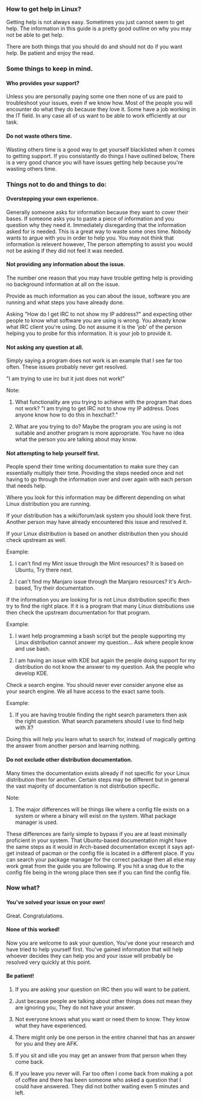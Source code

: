 ### How to get help in Linux?

Getting help is not always easy. Sometimes you just cannot seem to get help. The information in this guide is a pretty good outline on why you may not be able to get help.

There are both things that you should do and should not do if you want help. Be patient and enjoy the read.

### Some things to keep in mind.

#### Who provides your support?

Unless you are personally paying some one then none of us are paid to troubleshoot your issues, even if we know how. Most of the people you will encounter do what they do because they love it. Some have a job working in the IT field. In any case all of us want to be able to work efficiently at our task.

#### Do not waste others time.

Wasting others time is a good way to get yourself blacklisted when it comes to getting support. If you consistantly do things I have outlined below, There is a very good chance you will have issues getting help because you're wasting others time.

### Things not to do and things to do:

#### Overstepping your own experience.

Generally someone asks for information because they want to cover their bases. If someone asks you to paste a piece of information and you question why they need it. Immediately disregarding that the information asked for is needed. This is a great way to waste some ones time. Nobody wants to argue with you in order to help you. You may not think that information is relevent however, The person attempting to assist you would not be asking if they did not feel it was needed.

#### Not providing any information about the issue.

The number one reason that you may have trouble getting help is providing no background information at all on the issue.

Provide as much information as you can about the issue, software you are running and what steps you have already done.

Asking "How do I get IRC to not show my IP address?" and expecting other people to know what software you are using is wrong. You already know what IRC client you're using. Do not assume it is the 'job' of the person helping you to probe for this information. It is your job to provide it.

#### Not asking any question at all.

Simply saying a program does not work is an example that I see far too often. These issues probably never get resolved.

"I am trying to use irc but it just does not work!"

Note:

1. What functionality are you trying to achieve with the program that does not work? "I am trying to get IRC not to show my IP address. Does anyone know how to do this in hexchat?."

2. What are you trying to do? Maybe the program you are using is not suitable and another program is more appropriate. You have no idea what the person you are talking about may know.

#### Not attempting to help yourself first.

People spend their time writing documentation to make sure they can essentially multiply their time. Providing the steps needed once and not having to go through the information over and over again with each person that needs help.

Where you look for this information may be different depending on what Linux distribution you are running.

If your distribution has a wiki/forum/ask system you should look there first. Another person may have already encountered this issue and resolved it.

If your Linux distribution is based on another distribution then you should check upstream as well.

Example:

1. I can't find my Mint issue through the Mint resources? It is based on Ubuntu, Try there next.

2. I can't find my Manjaro issue through the Manjaro resources? It's Arch-based, Try their documentation.

If the information you are looking for is not Linux distribution specific then try to find the right place. If it is a program that many Linux distributions use then check the upstream documentation for that program.

Example:

1. I want help programming a bash script but the people supporting my Linux distribution cannot answer my question... Ask where people know and use bash.

2. I am having an issue with KDE but again the people doing support for my distribution do not know the answer to my question. Ask the people who develop KDE.

Check a search engine. You should never ever consider anyone else as your search engine. We all have access to the exact same tools.

Example:

1. If you are having trouble finding the right search parameters then ask the right question. What search parameters should I use to find help with X?

Doing this will help you learn what to search for, instead of magically getting the answer from another person and learning nothing.

#### Do not exclude other distribution documentation.

Many times the documentation exists already if not specific for your Linux distribution then for another. Certain steps may be different but in general the vast majority of documentation is not distribution specific.

Note:

1. The major differences will be things like where a config file exists on a system or where a binary will exist on the system. What package manager is used.

These differences are fairly simple to bypass if you are at least minimally proficient in your system. That Ubuntu-based documentation might have the same steps as it would in Arch-based documentation except it says apt-get instead of pacman or the config file is located in a different place. If you can search your package manager for the correct package then all else may work great from the guide you are following. If you hit a snag due to the config file being in the wrong place then see if you can find the config file.

### Now what?

#### You've solved your issue on your own!

Great. Congratulations.

#### None of this worked!

Now you are welcome to ask your question, You've done your research and have tried to help yourself first. You've gained information that will help whoever decides they can help you and your issue will probably be resolved very quickly at this point.

#### Be patient!

1. If you are asking your question on IRC then you will want to be patient.

2. Just because people are talking about other things does not mean they are ignoring you, They do not have your answer.

3. Not everyone knows what you want or need them to know. They know what they have experienced.

4. There might only be one person in the entire channel that has an answer for you and they are AFK.

5. If you sit and idle you may get an answer from that person when they come back.

6. If you leave you never will. Far too often I come back from making a pot of coffee and there has been someone who asked a question that I could have answered. They did not bother waiting even 5 minutes and left.
